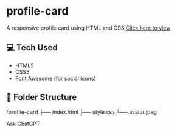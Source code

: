 # profile-card
A responsive profile card using HTML and CSS
[Click here to view](https://tanishkapatil.github.io/profile-card/)

## 💻 Tech Used
- HTML5
- CSS3
- Font Awesome (for social icons)


## 📁 Folder Structure
/profile-card
├── index.html
├── style.css
└── avatar.jpeg





Ask ChatGPT

